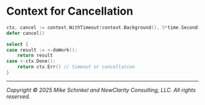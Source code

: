 # Context for Cancellation
```go
ctx, cancel := context.WithTimeout(context.Background(), 5*time.Second)
defer cancel()

select {
case result := <-doWork():
    return result
case <-ctx.Done():
    return ctx.Err() // timeout or cancellation
}
```
---
*Copyright © 2025 Mike Schinkel and NewClarity Consulting, LLC. All rights reserved.*
